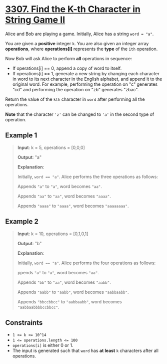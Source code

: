 # [3307. Find the K-th Character in String Game II](https://leetcode.com/problems/find-the-k-th-character-in-string-game-ii)

Alice and Bob are playing a game. Initially, Alice has a string `word = "a"`.

You are given a **positive** integer `k`. You are also given an integer array **operations**, where **operations[i]** represents the **type** of the `ith` operation.

Now Bob will ask Alice to perform **all** operations in sequence:

- If operations[i] == 0, append a copy of word to itself.
- If operations[i] == 1, generate a new string by changing each character in word to its next character in the English alphabet, and append it to the original word. For example, performing the operation on "c" generates "cd" and performing the operation on "zb" generates "zbac".

Return the value of the `kth` character in `word` after performing all the operations.

**Note** that the character `'z'` can be changed to `'a'` in the second type of operation.

## Example 1

> **Input**: k = 5, operations = [0,0,0]
>
> **Output**: "a"
>
> **Explanation**:
>
> Initially, `word == "a"`. Alice performs the three operations as follows:
>
> Appends `"a"` to `"a"`, word becomes `"aa"`.
>
> Appends `"aa"` to `"aa"`, word becomes `"aaaa"`.
>
> Appends `"aaaa"` to `"aaaa"`, word becomes `"aaaaaaaa"`.

## Example 2

> **Input**: k = 10, operations = [0,1,0,1]
>
> **Output**: "b"
>
> **Explanation**:
>
> Initially, `word == "a"`. Alice performs the four operations as follows:
>
> ppends `"a"` to `"a"`, word becomes `"aa"`.
>
> Appends `"bb"` to `"aa"`, word becomes `"aabb"`.
>
> Appends `"aabb"` to `"aabb"`, word becomes `"aabbaabb"`.
>
> Appends `"bbccbbcc"` to `"aabbaabb"`, word becomes `"aabbaabbbbccbbcc"`.

## Constraints

- `1 <= k <= 10^14`
- `1 <= operations.length <= 100`
- `operations[i]` is either 0 or 1.
- The input is generated such that `word` has **at least** `k` characters after all operations.
